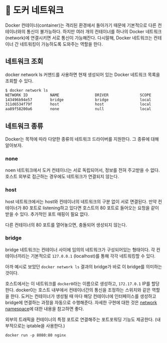 # 🐳 도커 네트워크

Docker 컨테이너(container)는 격리된 환경에서 돌아가기 때문에 기본적으로 다른 컨테이너와의 통신이 불가능하다. 하지만 여러 개의 컨테이너를 하나의 Docker 네트워크(network)에 연결시키면 서로 통신이 가능해잔다. 다시말해, Docker 네트워크는 컨테이너 간 네트워킹이 가능하도록 도와주는 역할을 한다.

## 네트워크 조회

docker network ls 커맨드를 사용하면 현재 생성되어 있는 Docker 네트워크 목록을 조회할 수 있다.

```bash
$ docker network ls
NETWORK ID          NAME                DRIVER              SCOPE
143496b94e57        bridge              bridge              local
311d6534f79f        host                host                local
aa89f58200a6        none                null                local
```

## 네트워크 종류

Docker는 목적에 따라 다양한 종류의 네트워크 드라이버를 지원한다. 그 종류에 대해 알아보자. 

### none

noen 네트워크에서 도커 컨테이너는 서로 독립되어서, 정보를 전혀 주고받을 수 없다. 호스트 외부로 접근하는 경우에도 네트워크가 연결되지 않는다.

### host

host 네트워크에서는 host와 컨테이너의 네트워크의 구분 없이 서로 면결된다. 만약 컨테이너가 80 포트로 listening하고 있다면 호스트의 80 포트로 들어오는 요청을 같이 받을 수 있다. 추가적인 포트 매핑이 필요 없다.

다른 컨테이너의 80 포트를 열어놓으면, 충돌되어 생성되지 않는다.

### bridge

bridge 네트워크는 컨테이너 사이에 임의의 네트워크가 구성되어있는 형태이다. 각 컨테이너끼리는 기본적으로 `127.0.0.1` (localhost)를 통해 각각 네트워킹할 수 있다.

아까 예시로 보았던 `docker network ls` 결과의 bridge가 바로 이 bridge를 의미하는 것이다. 

호스트에서는 이 네트워크를 `docker0`라는 이름으로 생성하고, `172.17.0.1` IP를 할당한다. docker0는 호스트 내부에서 컨테이너간의 통신을 조정하는 스위치와 같은 역할을 한다. 도커는 컨테이너가 생성될 때 마다 해당 컨테이너에 인터페이스를 생성하고 bridge에 연결하는 과정을 자동으로 수행해준다. 자세한 구현에 대한 것은 [network namespace](../linux/network namespaces.md)에 대한 내용을 참고하면 좋다.

외부의 트래픽을 컨테이너의 특정 포트로 연결해주는 포트포워딩 기능도 제공한다. (내부적으로는 iptable을 사용한다.)

```
docker run -p 8080:80 nginx
```